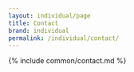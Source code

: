 ```yaml
---
layout: individual/page
title: Contact
brand: individual
permalink: /individual/contact/
---
```

{% include common/contact.md %}
